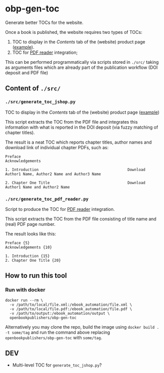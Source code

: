 # obp-gen-toc
Generate better TOCs for the website.

Once a book is published, the website requires two types of TOCs:
 1.  TOC to display in the _Contents_ tab of the (website) product page ([example](https://doi.org/10.11647/OBP.0195#contents)).
 2.  TOC for [PDF reader](https://github.com/OpenBookPublishers/obp-gen-pdfreader) integration;

This can be performed programmatically via scripts stored in `./src/` taking as arguments files which are already part of the publication workflow (DOI deposit and PDF file)

## Content of `./src/`
### `./src/generate_toc_jshop.py`
TOC to display in the _Contents_ tab of the (website) product page ([example](https://doi.org/10.11647/OBP.0195#contents))

This script extracts the TOC from the PDF file and integrates this information with what is reported in the DOI deposit (via fuzzy matching of chapter titles).

The result is a neat TOC which reports chapter titles, author names and download link of individual chapter PDFs, such as:

```
Preface
Acknowledgements

1. Introduction                                        Download
Author1 Name, Author2 Name and Author3 Name

2. Chapter One Title                                   Download
Author1 Name and Author2 Name
```

### `./src/generate_toc_pdf_reader.py`
Script to produce the TOC for [PDF reader](https://github.com/OpenBookPublishers/obp-gen-pdfreader) integration.

This script extracts the TOC from the PDF file consisting of title name and (real) PDF page number.

The result looks like this:

```
Preface {5}
Acknowledgements {10}

1. Introduction {15}
2. Chapter One Title {20}
```

## How to run this tool
### Run with docker

```
docker run --rm \
  -v /path/to/local/file.xml:/ebook_automation/file.xml \
  -v /path/to/local/file.pdf:/ebook_automation/file.pdf \
  -v /path/to/output:/ebook_automation/output \
  openbookpublishers/obp-gen-toc
```

Alternatively you may clone the repo, build the image using `docker build . -t some/tag` and run the command above replacing `openbookpublishers/obp-gen-toc` with `some/tag`.

## DEV
 -  Multi-level TOC for `generate_toc_jshop.py`?